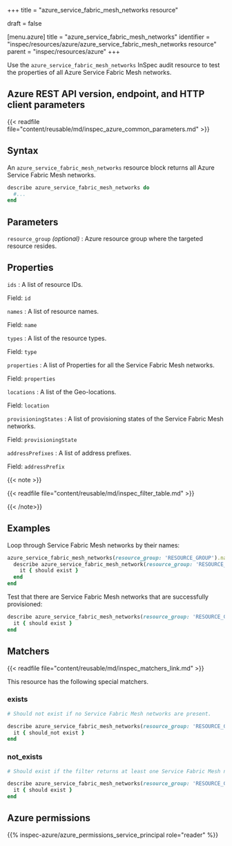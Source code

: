 +++
title = "azure_service_fabric_mesh_networks resource"

draft = false


[menu.azure]
title = "azure_service_fabric_mesh_networks"
identifier = "inspec/resources/azure/azure_service_fabric_mesh_networks resource"
parent = "inspec/resources/azure"
+++

Use the `azure_service_fabric_mesh_networks` InSpec audit resource to test the properties of all Azure Service Fabric Mesh networks.

## Azure REST API version, endpoint, and HTTP client parameters

{{< readfile file="content/reusable/md/inspec_azure_common_parameters.md" >}}

## Syntax

An `azure_service_fabric_mesh_networks` resource block returns all Azure Service Fabric Mesh networks.

```ruby
describe azure_service_fabric_mesh_networks do
  #...
end
```

## Parameters

`resource_group` _(optional)_
: Azure resource group where the targeted resource resides.

## Properties

`ids`
: A list of resource IDs.

  Field: `id`

`names`
: A list of resource names.

  Field: `name`

`types`
: A list of the resource types.

  Field: `type`

`properties`
: A list of Properties for all the Service Fabric Mesh networks.

  Field: `properties`

`locations`
: A list of the Geo-locations.

  Field: `location`

`provisioningStates`
: A list of provisioning states of the Service Fabric Mesh networks.

  Field: `provisioningState`

`addressPrefixes`
: A list of address prefixes.

  Field: `addressPrefix`

{{< note >}}

{{< readfile file="content/reusable/md/inspec_filter_table.md" >}}

{{< /note>}}

## Examples

Loop through Service Fabric Mesh networks by their names:

```ruby
azure_service_fabric_mesh_networks(resource_group: 'RESOURCE_GROUP').names.each do |name|
  describe azure_service_fabric_mesh_network(resource_group: 'RESOURCE_GROUP', name: name) do
    it { should exist }
  end
end
```

Test that there are Service Fabric Mesh networks that are successfully provisioned:

```ruby
describe azure_service_fabric_mesh_networks(resource_group: 'RESOURCE_GROUP').where(provisioningState: 'Succeeded') do
  it { should exist }
end
```

## Matchers

{{< readfile file="content/reusable/md/inspec_matchers_link.md" >}}

This resource has the following special matchers.

### exists

```ruby
# Should not exist if no Service Fabric Mesh networks are present.

describe azure_service_fabric_mesh_networks(resource_group: 'RESOURCE_GROUP') do
  it { should_not exist }
end
```

### not_exists

```ruby
# Should exist if the filter returns at least one Service Fabric Mesh networks.

describe azure_service_fabric_mesh_networks(resource_group: 'RESOURCE_GROUP') do
  it { should exist }
end
```

## Azure permissions

{{% inspec-azure/azure_permissions_service_principal role="reader" %}}
